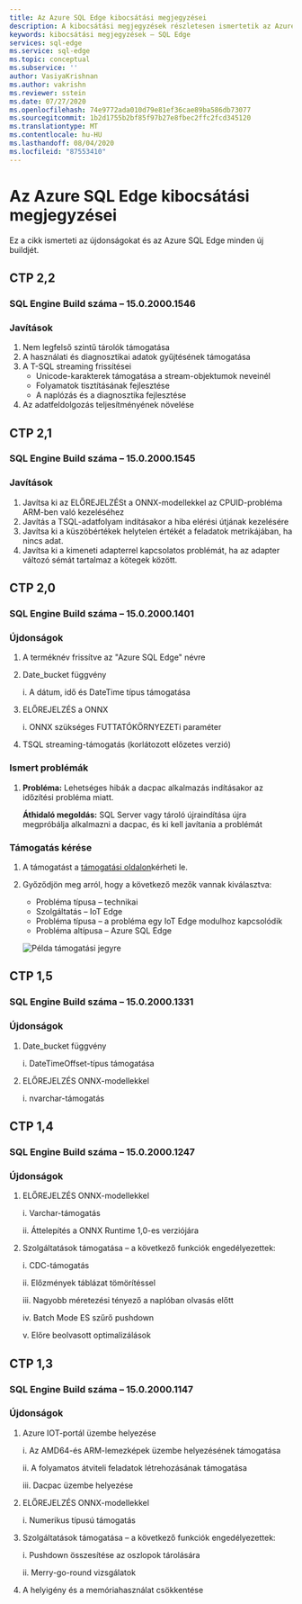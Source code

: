 ```yaml
---
title: Az Azure SQL Edge kibocsátási megjegyzései
description: A kibocsátási megjegyzések részletesen ismertetik az Azure SQL Edge-lemezképek újdonságait vagy változásait
keywords: kibocsátási megjegyzések – SQL Edge
services: sql-edge
ms.service: sql-edge
ms.topic: conceptual
ms.subservice: ''
author: VasiyaKrishnan
ms.author: vakrishn
ms.reviewer: sstein
ms.date: 07/27/2020
ms.openlocfilehash: 74e9772ada010d79e81ef36cae89ba586db73077
ms.sourcegitcommit: 1b2d1755b2bf85f97b27e8fbec2ffc2fcd345120
ms.translationtype: MT
ms.contentlocale: hu-HU
ms.lasthandoff: 08/04/2020
ms.locfileid: "87553410"
---
```

# <a name="azure-sql-edge-release-notes"></a>Az Azure SQL Edge kibocsátási megjegyzései 

Ez a cikk ismerteti az újdonságokat és az Azure SQL Edge minden új buildjét.

## <a name="ctp-22"></a>CTP 2,2
### <a name="sql-engine-build-number---15020001546"></a>SQL Engine Build száma – 15.0.2000.1546
### <a name="fixes"></a>Javítások
1. Nem legfelső szintű tárolók támogatása 
2. A használati és diagnosztikai adatok gyűjtésének támogatása 
3. A T-SQL streaming frissítései
   - Unicode-karakterek támogatása a stream-objektumok neveinél
   - Folyamatok tisztításának fejlesztése
   - A naplózás és a diagnosztika fejlesztése
4. Az adatfeldolgozás teljesítményének növelése

## <a name="ctp-21"></a>CTP 2,1 
### <a name="sql-engine-build-number---15020001545"></a>SQL Engine Build száma – 15.0.2000.1545
### <a name="fixes"></a>Javítások
1. Javítsa ki az ELŐREJELZÉSt a ONNX-modellekkel az CPUID-probléma ARM-ben való kezeléséhez 
2. Javítás a TSQL-adatfolyam indításakor a hiba elérési útjának kezelésére 
3. Javítsa ki a küszöbértékek helytelen értékét a feladatok metrikájában, ha nincs adat. 
4. Javítsa ki a kimeneti adapterrel kapcsolatos problémát, ha az adapter változó sémát tartalmaz a kötegek között.  

## <a name="ctp-20"></a>CTP 2,0 
### <a name="sql-engine-build-number---15020001401"></a>SQL Engine Build száma – 15.0.2000.1401
### <a name="whats-new"></a>Újdonságok
1.  A terméknév frissítve az "Azure SQL Edge" névre
1.  Date_bucket függvény

    i.  A dátum, idő és DateTime típus támogatása
3.  ELŐREJELZÉS a ONNX
    
    i.  ONNX szükséges FUTTATÓKÖRNYEZETi paraméter 
    
4.  TSQL streaming-támogatás (korlátozott előzetes verzió) 
 
### <a name="known-issues"></a>Ismert problémák

1. <b>Probléma:</b> Lehetséges hibák a dacpac alkalmazás indításakor az időzítési probléma miatt.

    <b>Áthidaló megoldás:</b> SQL Server vagy tároló újraindítása újra megpróbálja alkalmazni a dacpac, és ki kell javítania a problémát
### <a name="request-support"></a>Támogatás kérése
1. A támogatást a [támogatási oldalon](https://ms.portal.azure.com/#blade/Microsoft_Azure_Support/HelpAndSupportBlade/newsupportrequest)kérheti le.

4. Győződjön meg arról, hogy a következő mezők vannak kiválasztva: 
    * Probléma típusa – technikai 
    * Szolgáltatás – IoT Edge
    * Probléma típusa – a probléma egy IoT Edge modulhoz kapcsolódik
    * Probléma altípusa – Azure SQL Edge

   ![Példa támogatási jegyre](media/get-support/support-ticket.png)

## <a name="ctp-15"></a>CTP 1,5
### <a name="sql-engine-build-number---15020001331"></a>SQL Engine Build száma – 15.0.2000.1331
### <a name="whats-new"></a>Újdonságok
1. Date_bucket függvény
    
    i. DateTimeOffset-típus támogatása
2. ELŐREJELZÉS ONNX-modellekkel

    i. nvarchar-támogatás
 
## <a name="ctp-14"></a>CTP 1,4
### <a name="sql-engine-build-number---15020001247"></a>SQL Engine Build száma – 15.0.2000.1247
### <a name="whats-new"></a>Újdonságok
1.  ELŐREJELZÉS ONNX-modellekkel
 
    i.  Varchar-támogatás
    
    ii. Áttelepítés a ONNX Runtime 1,0-es verziójára 
2.  Szolgáltatások támogatása – a következő funkciók engedélyezettek:

    i.   CDC-támogatás

    ii.  Előzmények táblázat tömörítéssel

    iii. Nagyobb méretezési tényező a naplóban olvasás előtt

    iv.  Batch Mode ES szűrő pushdown

    v.   Előre beolvasott optimalizálások
 
## <a name="ctp-13"></a>CTP 1,3
### <a name="sql-engine-build-number---15020001147"></a>SQL Engine Build száma – 15.0.2000.1147
### <a name="whats-new"></a>Újdonságok
1. Azure IOT-portál üzembe helyezése 

    i.   Az AMD64-és ARM-lemezképek üzembe helyezésének támogatása

    ii.  A folyamatos átviteli feladatok létrehozásának támogatása

    iii. Dacpac üzembe helyezése
2. ELŐREJELZÉS ONNX-modellekkel

    i. Numerikus típusú támogatás
3. Szolgáltatások támogatása – a következő funkciók engedélyezettek:

    i.  Pushdown összesítése az oszlopok tárolására

    ii. Merry-go-round vizsgálatok
4. A helyigény és a memóriahasználat csökkentése
